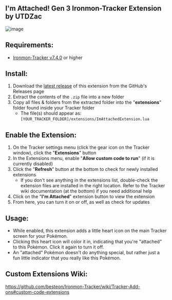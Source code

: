 

## I'm Attached! Gen 3 Ironmon-Tracker Extension by UTDZac
![image](https://user-images.githubusercontent.com/4258818/219571043-92810ed9-c8b6-425b-83ad-2e62dacb751c.png)

## Requirements:
- [Ironmon-Tracker v7.4.0](https://github.com/besteon/Ironmon-Tracker) or higher

## Install:
1) Download the [latest release](https://github.com/UTDZac/ImAttached-IronmonExtension/releases/latest) of this extension from the GitHub's Releases page
2) Extract the contents of the `.zip` file into a new folder
3) Copy all files & folders from the extracted folder into the "**extensions**" folder found inside your Tracker folder
   - The file(s) should appear as: `[YOUR_TRACKER_FOLDER]/extensions/ImAttachedExtension.lua`

## Enable the Extension:
1) On the Tracker settings menu (click the gear icon on the Tracker window), click the "**Extensions**" button
2) In the Extensions menu, enable "**Allow custom code to run**" (if it is currently disabled)
3) Click the "**Refresh**" button at the bottom to check for newly installed extensions
   - If you don't see anything in the extensions list, double-check the extension files are installed in the right location. Refer to the Tracker wiki documentation (at the bottom) if you need additional help
4) Click on the "**I'm Attached**" extension button to view the extension
5) From here, you can turn it on or off, as well as check for updates

## Usage:
- While enabled, this extension adds a little heart icon on the main Tracker screen for your Pokémon.
- Clicking this heart icon will color it in, indicating that you're "attached" to this Pokémon. Click it again to turn it off.
- An "attached" Pokémon doesn't do anything special, but rather just a fun little indicator that you really like this Pokémon.

## Custom Extensions Wiki:
https://github.com/besteon/Ironmon-Tracker/wiki/Tracker-Add-ons#custom-code-extensions
